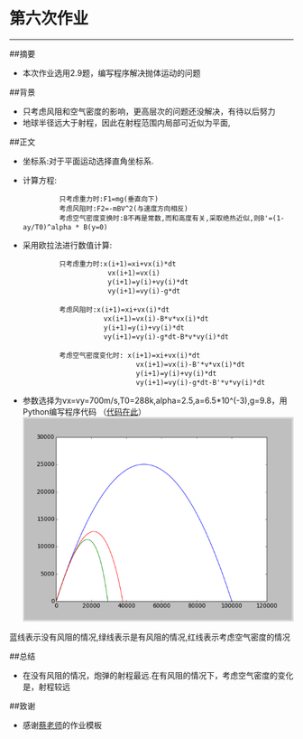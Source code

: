 # 第六次作业



---

##摘要
* 本次作业选用2.9题，编写程序解决抛体运动的问题

##背景
* 只考虑风阻和空气密度的影响，更高层次的问题还没解决，有待以后努力 
* 地球半径远大于射程，因此在射程范围内局部可近似为平面,

##正文
* 坐标系:对于平面运动选择直角坐标系.
* 计算方程:

               只考虑重力时:F1=mg(垂直向下) 
               考虑风阻时:F2=-mBV^2(与速度方向相反)
               考虑空气密度变换时:B不再是常数,而和高度有关,采取绝热近似,则B'=(1-ay/T0)^alpha * B(y=0)
           
* 采用欧拉法进行数值计算:

               只考虑重力时:x(i+1)=xi+vx(i)*dt
                           vx(i+1)=vx(i)
                           y(i+1)=y(i)+vy(i)*dt
                           vy(i+1)=vy(i)-g*dt
                           
               考虑风阻时:x(i+1)=xi+vx(i)*dt
                          vx(i+1)=vx(i)-B*v*vx(i)*dt
                          y(i+1)=y(i)+vy(i)*dt
                          vy(i+1)=vy(i)-g*dt-B*v*vy(i)*dt
                          
               考虑空气密度变化时: x(i+1)=xi+vx(i)*dt
                                  vx(i+1)=vx(i)-B'*v*vx(i)*dt
                                  y(i+1)=y(i)+vy(i)*dt
                                  vy(i+1)=vy(i)-g*dt-B'*v*vy(i)*dt      
                                
* 参数选择为vx=vy=700m/s,T0=288k,alpha=2.5,a=6.5*10^(-3),g=9.8，用Python编写程序代码 （[代码在此](https://github.com/Adener/Program/blob/master/%E7%AC%AC%E5%85%AD%E6%AC%A1%E4%BD%9C%E4%B8%9A.py)）
 ![](https://github.com/Adener/picture/blob/master/%E7%AC%AC%E5%85%AD%E6%AC%A1%E4%BD%9C%E4%B8%9A1.png)

蓝线表示没有风阻的情况,绿线表示是有风阻的情况,红线表示考虑空气密度的情况

##总结
* 在没有风阻的情况，炮弹的射程最远.在有风阻的情况下，考虑空气密度的变化是，射程较远

##致谢
- 感谢[蔡老师][1]的作业模板


  [1]: https://github.com/caihao/computational_physics_whu
